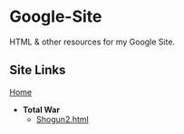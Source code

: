 # Google-Site
HTML &amp; other resources for my Google Site.  

## Site Links  
[Home](https://justkaarlo.github.io/JustKaarlo-Google-Site/)
- **Total War**
  - [Shogun2.html](https://justkaarlo.github.io/JustKaarlo-Google-Site/TotalWar/Shogun2.html)
